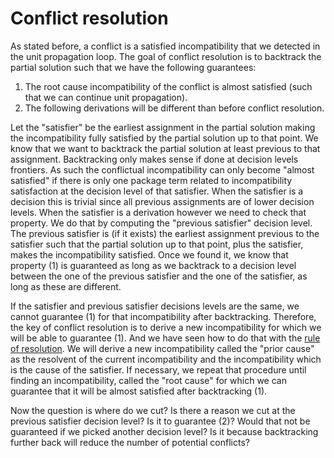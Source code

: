 # Conflict resolution

As stated before, a conflict is a satisfied incompatibility that we detected in
the unit propagation loop. The goal of conflict resolution is to backtrack the
partial solution such that we have the following guarantees:

1. The root cause incompatibility of the conflict is almost satisfied (such that
   we can continue unit propagation).
2. The following derivations will be different than before conflict resolution.

Let the "satisfier" be the earliest assignment in the partial solution making
the incompatibility fully satisfied by the partial solution up to that point. We
know that we want to backtrack the partial solution at least previous to that
assignment. Backtracking only makes sense if done at decision levels frontiers.
As such the conflictual incompatibility can only become "almost satisfied" if
there is only one package term related to incompatibility satisfaction at the
decision level of that satisfier. When the satisfier is a decision this is
trivial since all previous assignments are of lower decision levels. When the
satisfier is a derivation however we need to check that property. We do that by
computing the "previous satisfier" decision level. The previous satisfier is (if
it exists) the earliest assignment previous to the satisfier such that the
partial solution up to that point, plus the satisfier, makes the incompatibility
satisfied. Once we found it, we know that property (1) is guaranteed as long as
we backtrack to a decision level between the one of the previous satisfier and
the one of the satisfier, as long as these are different.

If the satisfier and previous satisfier decisions levels are the same, we cannot
guarantee (1) for that incompatibility after backtracking. Therefore, the key of
conflict resolution is to derive a new incompatibility for which we will be able
to guarantee (1). And we have seen how to do that with the
[rule of resolution](incompatibilities.md#rule-of-resolution). We will derive a
new incompatibility called the "prior cause" as the resolvent of the current
incompatibility and the incompatibility which is the cause of the satisfier. If
necessary, we repeat that procedure until finding an incompatibility, called the
"root cause" for which we can guarantee that it will be almost satisfied after
backtracking (1).

Now the question is where do we cut? Is there a reason we cut at the previous
satisfier decision level? Is it to guarantee (2)? Would that not be guaranteed
if we picked another decision level? Is it because backtracking further back
will reduce the number of potential conflicts?

